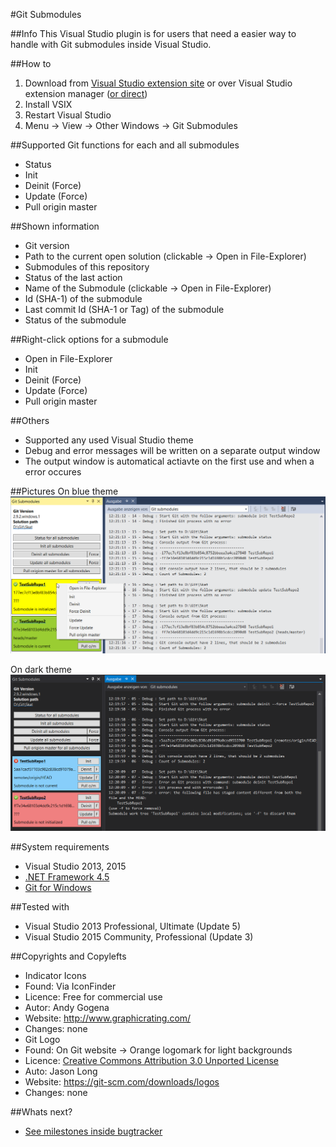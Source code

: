 #Git Submodules

##Info
This Visual Studio plugin is for users that need a easier way to handle with Git submodules inside Visual Studio.

##How to
1. Download from [Visual Studio extension site](https://visualstudiogallery.msdn.microsoft.com/0e71baf2-2d0b-44f9-8172-d27df583ad20) or over Visual Studio extension manager ([or direct](https://github.com/Dark-Water/GitSubModulesVsPlugin/tree/master/VSIX%20for%20Testers))
2. Install VSIX 
3. Restart Visual Studio
4. Menu -> View -> Other Windows -> Git Submodules

##Supported Git functions for each and all submodules
* Status
* Init
* Deinit (Force)
* Update (Force)
* Pull origin master

##Shown information
* Git version
* Path to the current open solution (clickable -> Open in File-Explorer)
* Submodules of this repository
 * Status of the last action
 * Name of the Submodule (clickable -> Open in File-Explorer)
 * Id (SHA-1) of the submodule
 * Last commit Id (SHA-1 or Tag) of the submodule
 * Status of the submodule

##Right-click options for a submodule
* Open in File-Explorer
* Init
* Deinit (Force)
* Update (Force)
* Pull origin master
 
##Others
* Supported any used Visual Studio theme
* Debug and error messages will be written on a separate output window
* The output window is automatical actiavte on the first use and when a error occures

##Pictures
On blue theme
![picture](picture2.png)

On dark theme
![picture](picture3.png)

##System requirements
* Visual Studio 2013, 2015
* [.NET Framework 4.5](https://www.microsoft.com/de-de/download/details.aspx?id=30653)
* [Git for Windows](https://git-for-windows.github.io/)

##Tested with
* Visual Studio 2013 Professional, Ultimate (Update 5)
* Visual Studio 2015 Community, Professional (Update 3)

##Copyrights and Copylefts
* Indicator Icons
 * Found: Via IconFinder 
 * Licence: Free for commercial use
 * Autor: Andy Gogena
 * Website: http://www.graphicrating.com/
 * Changes: none
* Git Logo 
 * Found: On Git website -> Orange logomark for light backgrounds
 * Licence: [Creative Commons Attribution 3.0 Unported License](https://creativecommons.org/licenses/by/3.0/)
 * Auto: Jason Long
 * Website: https://git-scm.com/downloads/logos
 * Changes: none

##Whats next?
* [See milestones inside bugtracker](https://github.com/Dark-Water/GitSubModulesVsPlugin/milestones)

